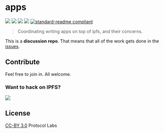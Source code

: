 # apps

[![](https://img.shields.io/badge/made%20by-Protocol%20Labs-blue.svg?style=flat-square)](http://ipn.io)
[![](https://img.shields.io/badge/project-IPFS-blue.svg?style=flat-square)](http://ipfs.io/)
[![](https://img.shields.io/badge/freenode-%23ipfs-blue.svg?style=flat-square)](http://webchat.freenode.net/?channels=%23ipfs)
[![](https://img.shields.io/badge/discussion_repo-go_to_issues-brightgreen.svg?style=flat-square)](https://github.com/ipfs/apps/issues)
[![standard-readme compliant](https://img.shields.io/badge/standard--readme-OK-green.svg?style=flat-square)](https://github.com/RichardLitt/standard-readme)

> Coordinating writing apps on top of ipfs, and their concerns.

This is a **discussion repo**. That means that all of the work gets done in the [issues](https://github.com/ipfs/apps/issues).

## Contribute

Feel free to join in. All welcome.

### Want to hack on IPFS?

[![](https://cdn.rawgit.com/jbenet/contribute-ipfs-gif/master/img/contribute.gif)](https://github.com/ipfs/community/blob/master/contributing.md)

## License

[CC-BY 3.0](https://creativecommons.org/licenses/by/3.0/us/) Protocol Labs
